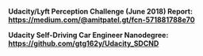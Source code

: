 **Udacity/Lyft Perception Challenge (June 2018) Report: https://medium.com/@amitpatel.gt/fcn-571881788e70**

**Udacity Self-Driving Car Engineer Nanodegree: https://github.com/gtg162y/Udacity_SDCND**

